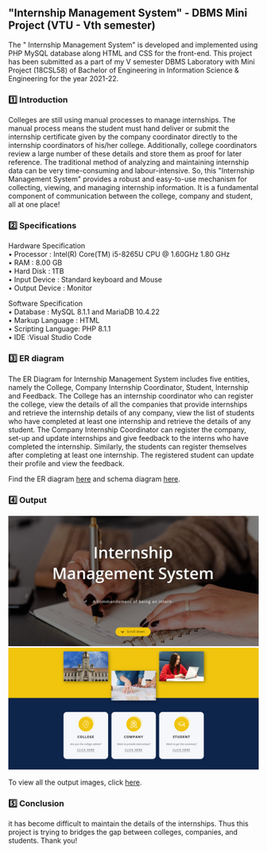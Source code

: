 ## "Internship Management System" - DBMS Mini Project (VTU - Vth semester)

The " Internship Management System" is developed and implemented using PHP MySQL database along HTML and CSS for the front-end. This project has been submitted as a part of my V semester DBMS Laboratory with Mini Project (18CSL58) of Bachelor of Engineering in Information Science & Engineering for the year 2021-22.

### :one: Introduction
Colleges are still using manual processes to manage internships. The manual process means the student must hand deliver or submit the internship certificate given by the company coordinator directly to the internship coordinators of his/her college. Additionally, college coordinators review a large number of these details and store them as proof for later reference. The traditional method of analyzing and maintaining internship data can be very time-consuming and labour-intensive. So, this "Internship Management System" provides a robust and easy-to-use mechanism for collecting, viewing, and managing internship information. It is a fundamental component of communication between the college, company and student, all at one place!

### :two: Specifications
Hardware Specification <br>
• Processor : Intel(R) Core(TM) i5-8265U CPU @ 1.60GHz 1.80 GHz <br>
• RAM : 8.00 GB <br>
• Hard Disk : 1TB <br>
• Input Device : Standard keyboard and Mouse <br>
• Output Device : Monitor <br>

Software Specification <br>
• Database : MySQL 8.1.1 and MariaDB 10.4.22 <br>
• Markup Language : HTML <br>
• Scripting Language: PHP 8.1.1 <br>
• IDE :Visual Studio Code <br>

### :three: ER diagram
The ER Diagram for Internship Management System includes five entities, namely the College, Company Internship Coordinator, Student, Internship and Feedback. The College has an internship coordinator who can register the college, view the details of all the companies that provide internships and retrieve the internship details of any company, view the list of students who have completed at least one internship and retrieve the details of any student. The Company Internship Coordinator can register the company, set-up and update internships and give feedback to the interns who have completed the internship. Similarly, the students can register themselves after completing at least one internship. The registered student can update their profile and view the feedback.

Find the ER diagram [here](https://github.com/prekshapalva/Internship-Management-System/blob/05e68da3975a4e7c7b539f0bb5e1a77d1fc8d399/Output/EntityRD.jpg) and schema diagram [here](https://github.com/prekshapalva/Internship-Management-System/blob/05e68da3975a4e7c7b539f0bb5e1a77d1fc8d399/Output/SchemaD.jpg).


### :four: Output
<p align=center>
  <img src="https://github.com/prekshapalva/Internship-Management-System/blob/ea1a704ccefb1871cd0d65b3a6505ac7380ef7fd/Output/home1.png">
  <img src="https://github.com/prekshapalva/Internship-Management-System/blob/ea1a704ccefb1871cd0d65b3a6505ac7380ef7fd/Output/home2.png">
<p>

To view all the output images, click [here](https://github.com/prekshapalva/Internship-Management-System/blob/05e68da3975a4e7c7b539f0bb5e1a77d1fc8d399/Output/).

### :five: Conclusion
it has become difficult to maintain the details of the internships. Thus this project is trying to bridges the gap between colleges, companies, and
students. Thank you!
